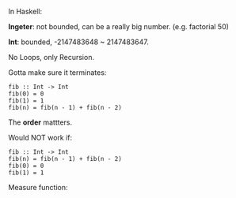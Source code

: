 In Haskell:

**Ingeter**: not bounded, can be a really big number. (e.g. factorial 50)

**Int**: bounded, -2147483648 ~ 2147483647.

No Loops, only Recursion.

Gotta make sure it terminates:

```
fib :: Int -> Int
fib(0) = 0
fib(1) = 1
fib(n) = fib(n - 1) + fib(n - 2)
```

The **order** mattters.

Would NOT work if:

```
fib :: Int -> Int
fib(n) = fib(n - 1) + fib(n - 2)
fib(0) = 0
fib(1) = 1
```

Measure function:


